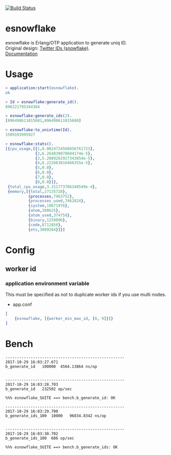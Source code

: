 [![Build Status](https://travis-ci.org/tkyshm/esnowflake.svg?branch=master)](https://travis-ci.org/tkyshm/esnowflake)

esnowflake
=====

esnowflake is Erlang/OTP application to generate uniq ID.  
Original design: [Twitter IDs (snowflake)](https://github.com/twitter/snowflake).  
[Documentation](https://hexdocs.pm/esnowflake/0.1.0/)

Usage
=====

```erlang
> application:start(esnowflake).
ok

> Id = esnowflake:generate_id().
896221795344384

> esnowflake:generate_ids(2).
[896498611015681,896498611015680]

> esnowflake:to_unixtime(Id).
1509193995927

> esnowflake:stats().
[{cpu_usage,[{1,0.0024724560956761723},
             {2,6.264839078604174e-5},
             {3,5.2089262927343054e-5},
             {4,6.222663816466355e-5},
             {5,0.0},
             {6,0.0},
             {7,0.0},
             {8,0.0}]},
 {total_cpu_usage,3.311773706340549e-4},
 {memory,[{total,27135728},
          {processes,7463752},
          {processes_used,7462824},
          {system,19671976},
          {atom,388625},
          {atom_used,374758},
          {binary,1259096},
          {code,8712856},
          {ets,3089264}]}]
```

Config
=====

## worker id

### application environment variable

This must be specified as not to duplicate worker ids if you use multi nodes.

- app.conf

```erlang
[
    {esnowflake, [{worker_min_max_id, [0, 9]}]}
]
```

Bench
=====

```
----------------------------------------------------
2017-10-29 16:03:27.671
b_generate_id	100000	4564.13864 ns/op


----------------------------------------------------
2017-10-29 16:03:28.703
b_generate_id	232502 op/sec

%%% esnowflake_SUITE ==> bench.b_generate_id: OK

----------------------------------------------------
2017-10-29 16:03:29.700
b_generate_ids_100	10000	96834.8342 ns/op


----------------------------------------------------
2017-10-29 16:03:30.702
b_generate_ids_100	686 op/sec

%%% esnowflake_SUITE ==> bench.b_generate_ids: OK
```
